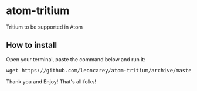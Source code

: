 <h1>atom-tritium</h1>
Tritium to be supported in Atom

<h2>How to install</h2>
<p>Open your terminal, paste the command below and run it:</p>
<pre>wget https://github.com/leoncarey/atom-tritium/archive/master.zip; unzip master.zip; rm -R master.zip; sh atom-tritium-master/install.sh</pre>


<p>Thank you and Enjoy! That's all folks!</p>
